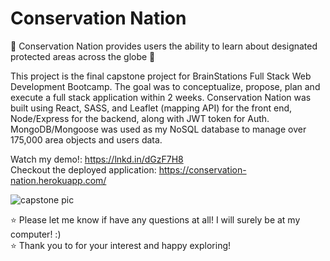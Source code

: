 # Conservation Nation

🌳 Conservation Nation provides users the ability to learn about designated protected areas across the globe 🌳  

This project is the final capstone project for BrainStations Full Stack Web Development Bootcamp.  The goal was to conceptualize, propose, plan and execute a full stack application within 2 weeks. Conservation Nation was built using React, SASS, and Leaflet (mapping API) for the front end, Node/Express for the backend, along with JWT token for Auth. MongoDB/Mongoose was used as my NoSQL database to manage over 175,000 area objects and users data.

Watch my demo!: https://lnkd.in/dGzF7H8  
Checkout the deployed application: https://conservation-nation.herokuapp.com/

![capstone pic](https://user-images.githubusercontent.com/71863937/124669998-33aef080-de68-11eb-9ba1-818b70324451.jpg)

⭐ Please let me know if have any questions at all! I will surely be at my computer! :)  
⭐ Thank you to for your interest and happy exploring!


